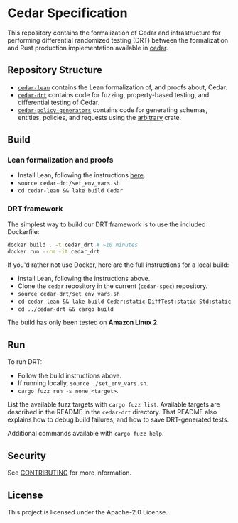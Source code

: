 # Cedar Specification

This repository contains the formalization of Cedar and infrastructure for performing differential randomized testing (DRT) between the formalization and Rust production implementation available in [cedar](https://github.com/cedar-policy/cedar).

## Repository Structure

* [`cedar-lean`](./cedar-lean) contains the Lean formalization of, and proofs about, Cedar.
* [`cedar-drt`](./cedar-drt) contains code for fuzzing, property-based testing, and differential testing of Cedar.
* [`cedar-policy-generators`](./cedar-policy-generators) contains code for generating schemas, entities, policies, and requests using the [arbitrary](https://docs.rs/arbitrary/latest/arbitrary/index.html#) crate.

## Build

### Lean formalization and proofs

* Install Lean, following the instructions [here](https://leanprover.github.io/lean4/doc/setup.html).
* `source cedar-drt/set_env_vars.sh`
* `cd cedar-lean && lake build Cedar`

### DRT framework

The simplest way to build our DRT framework is to use the included Dockerfile:

```bash
docker build . -t cedar_drt # ~10 minutes
docker run --rm -it cedar_drt
```

If you'd rather not use Docker, here are the full instructions for a local build:

* Install Lean, following the instructions above.
* Clone the `cedar` repository in the current (`cedar-spec`) repository.
* `source cedar-drt/set_env_vars.sh`
* `cd cedar-lean && lake build Cedar:static DiffTest:static Std:static`
* `cd ../cedar-drt && cargo build`

The build has only been tested on **Amazon Linux 2**.

## Run

To run DRT:

* Follow the build instructions above.
* If running locally, `source ./set_env_vars.sh`.
* `cargo fuzz run -s none <target>`.

List the available fuzz targets with `cargo fuzz list`.
Available targets are described in the README in the `cedar-drt` directory.
That README also explains how to debug build failures, and how to save DRT-generated tests.

Additional commands available with `cargo fuzz help`.

## Security

See [CONTRIBUTING](CONTRIBUTING.md#security-issue-notifications) for more information.

## License

This project is licensed under the Apache-2.0 License.
